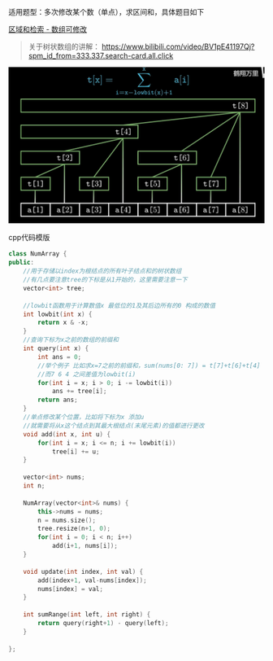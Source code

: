 适用题型：多次修改某个数（单点），求区间和，具体题目如下

[区域和检索 - 数组可修改](https://leetcode-cn.com/problems/range-sum-query-mutable/)

> 关于树状数组的讲解： https://www.bilibili.com/video/BV1pE41197Qj?spm_id_from=333.337.search-card.all.click

![树状数组](%E6%A0%91%E7%8A%B6%E6%95%B0%E7%BB%84.assets/%E6%A0%91%E7%8A%B6%E6%95%B0%E7%BB%84.png)

cpp代码模版

```cpp
class NumArray {
public:
    //用于存储以index为根结点的所有叶子结点和的树状数组
    //有几点要注意tree的下标是从1开始的，这里需要注意一下
    vector<int> tree;
  
    //lowbit函数用于计算数值x 最低位的1及其后边所有的0 构成的数值
    int lowbit(int x) {
        return x & -x;
    }
    //查询下标为x之前的数组的前缀和 
    int query(int x) {
        int ans = 0;
        //举个例子 比如求x=7之前的前缀和，sum(nums[0: 7]) = t[7]+t[6]+t[4]
        //而7 6 4 之间差值为lowbit(i)
        for(int i = x; i > 0; i -= lowbit(i))
            ans += tree[i];
        return ans;
    }
    //单点修改某个位置，比如将下标为x 添加u
    //就需要将从x这个结点到其最大根结点(末尾元素)的值都进行更改
    void add(int x, int u) {
        for(int i = x; i <= n; i += lowbit(i))
            tree[i] += u;
    }

    vector<int> nums;
    int n;

    NumArray(vector<int>& nums) {
        this->nums = nums;
        n = nums.size();
        tree.resize(n+1, 0);
        for(int i = 0; i < n; i++)
            add(i+1, nums[i]);
    }
    
    void update(int index, int val) {
        add(index+1, val-nums[index]);
        nums[index] = val;
    }
    
    int sumRange(int left, int right) {
        return query(right+1) - query(left);
    }

};
```

